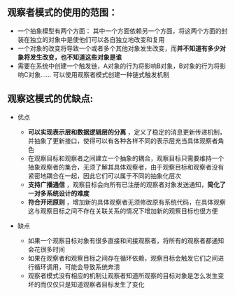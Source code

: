 ## 观察者模式的使用的范围：
  * 一个抽象模型有两个方面：
    其中一个方面依赖另一个方面，将这两个方面的封装在独立的对象中是使他们可以各自独立地改变和复用
  * 一个对象的改变将导致一个或者多个其他对象发生改变，而**并不知道有多少对象将发生改变，也不知道这些对象是谁**
  * 需要在系统中创建一个触发链，A对象的行为将影响B对象，B对象的行为将影响C对象...... 可以使用观察者模式创建一种链式触发机制
  
## 观察这模式的优缺点:
  * 优点 
    * **可以实现表示层和数据逻辑层的分离** ，定义了稳定的消息更新传递机制，并抽象了更新接口，使得可以有各种各样不同的表示层充当具体观察者角色
    * 在观察目标和观察者之间建立一个抽象的耦合，观察目标只需要维持一个抽象观察者的集合，无须了解其具体观察者，由于观察目标和观察者没有紧密地耦合在一起，因此它们可以属于不同的抽象化层次
    * **支持广播通信** ，观察目标会向所有已注册的观察者对象发送通知，**简化了一对多系统设计的难度**
    * **符合开闭原则** ，增加新的具体观察者无须修改原有系统代码，在具体观察这与观察目标之间不存在关联关系的情况下增加新的观察目标也很方便
   
  * 缺点
    * 如果一个观察目标对象有很多直接和间接观察者，将所有的观察者都通知会花很多时间
    * 如果在观察者和观察目标之间存在循环依赖，观察目标会触发它们之间进行循环调用，可能会导致系统奔溃
    * 观察者模式没有相应的机制让观察者知道所观察的目标对象是怎么发生变坏的而仅仅只是知道观察者目标发生了变化
